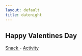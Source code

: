 ```yaml
---
layout: default
title: datenight
---
```

## Happy Valentines Day
<p align="center">

<a href="https://www.allrecipes.com/recipe/8265/funnel-cakes-iv/"> Snack </a> - <a href="https://bydawnnicole.com/easy-watercolor-flowers/"> Activity </a>

<p>
